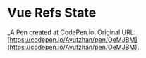 # Vue Refs State
 _A Pen created at CodePen.io. Original URL: [https://codepen.io/Avutzhan/pen/OeMJBM](https://codepen.io/Avutzhan/pen/OeMJBM).

 